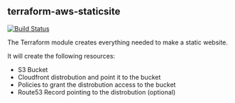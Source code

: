 ## terraform-aws-staticsite

[![Build Status](https://travis-ci.org/devtheops/terraform-aws-staticsite.svg?branch=master)](https://travis-ci.org/devtheops/terraform-aws-staticsite)

The Terraform module creates everything needed to make a static website.

It will create the following resources:

- S3 Bucket
- Cloudfront distrobution and point it to the bucket
- Policies to grant the distrobution access to the bucket
- Route53 Record pointing to the distrobution (optional)
